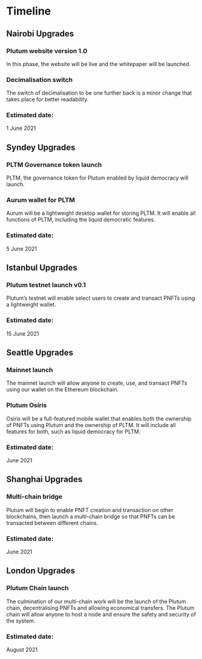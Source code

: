 # Timeline

## Nairobi Upgrades
### Plutum website version 1.0
In this phase, the website will be live and the whitepaper will be launched.

### Decimalisation switch
The switch of decimalisation to be one further back is a minor change that takes place for better readability.

### Estimated date:
1 June 2021

## Syndey Upgrades
### PLTM Governance token launch
PLTM, the governance token for Plutum enabled by liquid democracy will launch.

### Aurum wallet for PLTM
Aurum will be a lightweight desktop wallet for storing PLTM. It will enable all functions of PLTM, including the liquid democratic features.

### Estimated date:
5 June 2021

## Istanbul Upgrades
### Plutum testnet launch v0.1
Plutum’s testnet will enable select users to create and transact PNFTs using a lightweight wallet.

### Estimated date:
15 June 2021

## Seattle Upgrades
### Mainnet launch
The mainnet launch will allow anyone to create, use, and transact PNFTs using our wallet on the Ethereum blockchain.

### Plutum Osiris
Osiris will be a full-featured mobile wallet that enables both the ownership of PNFTs using Plutum and the ownership of PLTM. It will include all features for both, such as liquid democracy for PLTM.

### Estimated date:
June 2021

## Shanghai Upgrades
### Multi-chain bridge
Plutum will begin to enable PNFT creation and transaction on other blockchains, then launch a multi-chain bridge so that PNFTs can be transacted between different chains.

### Estimated date:
June 2021

## London Upgrades
### Plutum Chain launch
The culmination of our multi-chain work will be the launch of the Plutum chain, decentralising PNFTs and allowing economical transfers. The Plutum chain will allow anyone to host a node and ensure the safety and security of the system.

### Estimated date:
August 2021
